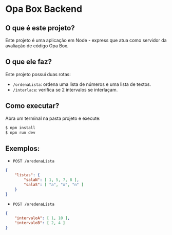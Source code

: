 # Opa Box Backend

## O que é este projeto?

Este projeto é uma aplicação em Node - express que atua como servidor da avaliação de código Opa Box.

## O que ele faz? 

Este projeto possui duas rotas:
- `/ordenaLista`: ordena uma lista de números e uma lista de textos.
- `/interlace`: verifica se 2 intervalos se interlaçam.

## Como executar?
Abra um terminal na pasta projeto e execute: 
```bash
$ npm install
$ npm run dev
```

## Exemplos:
- `POST /oredenaLista`
```json
{
    "listas": {
        "salaN": [ 1, 5, 7, 8 ],
        "salaS": [ "a", "x", "n" ]
    }
}
```

- `POST /oredenaLista`
```json
{
    "intervaloA": [ 1, 10 ],
    "intervaloB": [ 2, 4 ]
}
```